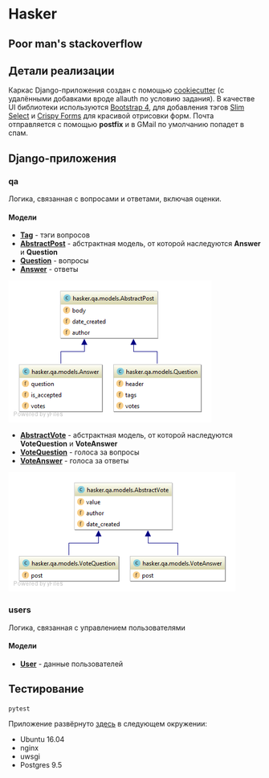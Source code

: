 # Hasker
## Poor man's stackoverflow



## Детали реализации
Каркас Django-приложения создан с помощью [cookiecutter](https://github.com/pydanny/cookiecutter-django) (с удалёнными добавками вроде allauth по условию задания).
В качестве UI библиотеки используются [Bootstrap 4](https://getbootstrap.com/), для добавления тэгов [Slim Select](https://slimselectjs.com/) и [Crispy Forms](https://django-crispy-forms.readthedocs.io/) для красивой отрисовки форм.
Почта отправляется с помощью **postfix** и в GMail по умолчанию попадет в спам.

## Django-приложения

### qa
Логика, связанная с вопросами и ответами, включая оценки.

#### Модели
- [**Tag**](https://github.com/asergeenko/hasker/blob/5149e3c2c0eec7f3855112ca4b833b9920a73335/hasker/qa/models.py#L11) - тэги вопросов
- [**AbstractPost**](https://github.com/asergeenko/hasker/blob/5149e3c2c0eec7f3855112ca4b833b9920a73335/hasker/qa/models.py#L18) - абстрактная модель, от которой наследуются **Answer** и **Question**
- [**Question**](https://github.com/asergeenko/hasker/blob/5149e3c2c0eec7f3855112ca4b833b9920a73335/hasker/qa/models.py#L26) - вопросы
- [**Answer**](https://github.com/asergeenko/hasker/blob/5149e3c2c0eec7f3855112ca4b833b9920a73335/hasker/qa/models.py#L36) - ответы

<img src="https://github.com/asergeenko/hasker/raw/main/docs/img/abstract_post.png"/>

- [**AbstractVote**](https://github.com/asergeenko/hasker/blob/5149e3c2c0eec7f3855112ca4b833b9920a73335/hasker/qa/models.py#L48) - абстрактная модель, от которой наследуются **VoteQuestion** и **VoteAnswer**
- [**VoteQuestion**](https://github.com/asergeenko/hasker/blob/5149e3c2c0eec7f3855112ca4b833b9920a73335/hasker/qa/models.py#L57) - голоса за вопросы
- [**VoteAnswer**](https://github.com/asergeenko/hasker/blob/5149e3c2c0eec7f3855112ca4b833b9920a73335/hasker/qa/models.py#L66) - голоса за ответы

<img src="https://github.com/asergeenko/hasker/raw/main/docs/img/abstract_vote.png"/>

### users
Логика, связанная с управлением пользователями

#### Модели
- [**User**](https://github.com/asergeenko/hasker/blob/a17519d65130ce4cbc3b1612786125b49b5a9bd5/hasker/users/models.py#L7) - данные пользователей

## Тестирование

    pytest

Приложение развёрнуто [здесь](http://80.78.254.59:9000/) в следующем окружении:
- Ubuntu 16.04
- nginx
- uwsgi
- Postgres 9.5
